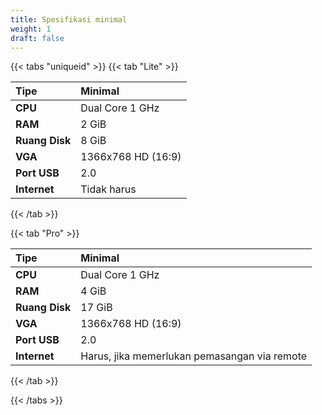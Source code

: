```yaml
---
title: Spesifikasi minimal
weight: 1
draft: false
---
```


{{< tabs "uniqueid" >}}
{{< tab "Lite" >}}

**Tipe**          | **Minimal**
:---              | :---
**CPU**           | Dual Core 1 GHz
**RAM**           | 2 GiB
**Ruang Disk**    | 8 GiB
**VGA**           | 1366x768 HD (16:9)
**Port USB**      | 2.0
**Internet**      | Tidak harus

{{< /tab >}}

{{< tab "Pro" >}}

**Tipe**          | **Minimal**
:---              | :---
**CPU**           | Dual Core 1 GHz
**RAM**           | 4 GiB
**Ruang Disk**    | 17 GiB
**VGA**           | 1366x768 HD (16:9)
**Port USB**      | 2.0
**Internet**      | Harus, jika memerlukan pemasangan via remote

{{< /tab >}}

{{< /tabs >}}
